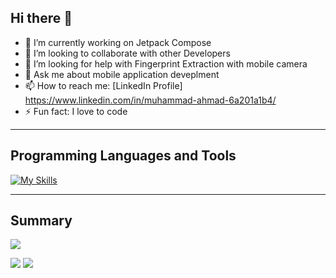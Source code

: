 ## Hi there 👋

- 🔭 I’m currently working on Jetpack Compose
- 👯 I’m looking to collaborate with other Developers
- 🤔 I’m looking for help with Fingerprint Extraction with mobile camera
- 💬 Ask me about mobile application deveplment
- 📫 How to reach me: [LinkedIn Profile] https://www.linkedin.com/in/muhammad-ahmad-6a201a1b4/
- ⚡ Fun fact: I love to code

---

## Programming Languages and Tools

[![My Skills](https://skillicons.dev/icons?i=java,kotlin,flutter,react,firebase,figma,github,androidstudio,nodejs&perline=5)](https://skillicons.dev)

---

## Summary

![](http://github-profile-summary-cards.vercel.app/api/cards/profile-details?username=m-ahmad175&theme=aura_dark)

![](http://github-profile-summary-cards.vercel.app/api/cards/stats?username=m-ahmad175&theme=aura_dark)  ![](http://github-profile-summary-cards.vercel.app/api/cards/productive-time?username=m-ahmad175&theme=aura_dark&utcOffset=8)



  

